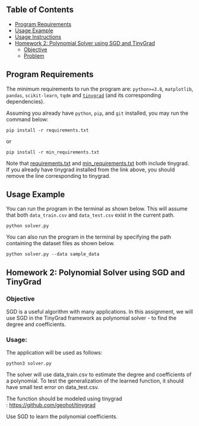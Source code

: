 ## Table of Contents 
- [Program Requirements](#program-requirements)
- [Usage Example](#usage-example)
- [Usage Instructions](#usage-instructions)
- [Homework 2: Polynomial Solver using SGD and TinyGrad](#homework-2-polynomial-solver-using-sgd-and-tinygrad)
  - [Objective](#objective)
  - [Problem](#usage)

## Program Requirements
The minimum requirements to run the program are: `python>=3.8`, `matplotlib`, `pandas`, `scikit-learn`, `tqdm` and [`tinygrad`](https://github.com/geohot/tinygrad) (and its corresponding dependencies).

Assuming you already have `python`, `pip`, and `git` installed, you may run the command below:
```
pip install -r requirements.txt
```
or 
```
pip install -r min_requirements.txt
```

Note that [requirements.txt](requirements.txt) and [min_requirements.txt](min_requirements.txt) both include tinygrad. If you already have tinygrad installed from the link above, you should remove the line corresponding to tinygrad.


## Usage Example
You can run the program in the terminal as shown below. This will assume that both `data_train.csv` and `data_test.csv` exist in the current path.
```
python solver.py
```

You can also run the program in the terminal by specifying the path containing the dataset files as shown below.
```
python solver.py --data sample_data
```

## Homework 2: Polynomial Solver using SGD and TinyGrad

### Objective 
SGD is a useful algorithm with many applications. In this assignment, we will use SGD in the TinyGrad framework as polynomial solver - to find the degree and coefficients.

### Usage:
The application will be used as follows:
```
python3 solver.py
```

The solver will use data_train.csv to estimate the degree and coefficients of a polynomial. To test the generalization of the learned function, it should have small test error on data_test.csv.

The function should be modeled using tinygrad : https://github.com/geohot/tinygrad

Use SGD to learn the polynomial coefficients.